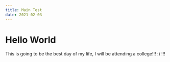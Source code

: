 ```yaml
---
title: Main Test
date: 2021-02-03
---
```


# Hello World

This is going to be the best day of my life, I will be attending a college!!! :) !!!
